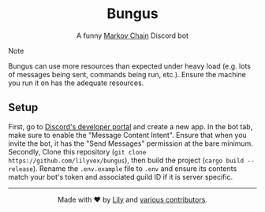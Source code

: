 ﻿<div align="center">
    <h1>Bungus</h1>

A funny [Markov Chain](https://en.wikipedia.org/wiki/Markov_chain) Discord bot

</div>

> [!NOTE]
> Bungus can use more resources than expected under heavy load 
> (e.g. lots of messages being sent, commands being run, etc.).
> Ensure the machine you run it on has the adequate resources.

## Setup

First, go to [Discord's developer portal](https://discord.com/developers/applications) and create a new app. In the
bot tab, make sure to enable the "Message Content Intent". Ensure that when you invite the bot, it has the "Send Messages"
permission at the bare minimum. Secondly, Clone this repository (`git clone https://github.com/lilyvex/bungus`),
then build the project (`cargo build --release`). Rename the `.env.example` file to `.env` and ensure its contents match
your bot's token and associated guild ID if it is server specific.

<div align="center">
<hr/>

Made with ❤️ by [Lily](https://github.com/lilyvex) and [various contributors](https://github.com/lilyvex/bungus/graphs/contributors).

</div>